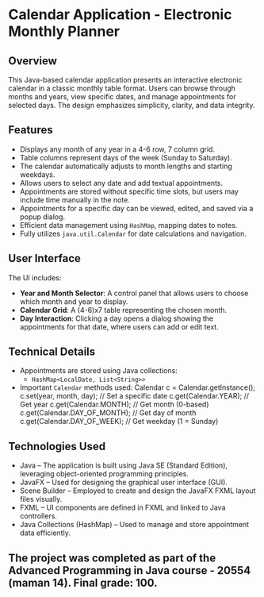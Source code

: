 # Calendar Application - Electronic Monthly Planner

## Overview

This Java-based calendar application presents an interactive electronic calendar in a classic monthly table format. Users can browse through months and years, view specific dates, and manage appointments for selected days. The design emphasizes simplicity, clarity, and data integrity.

## Features

- Displays any month of any year in a 4-6 row, 7 column grid.
- Table columns represent days of the week (Sunday to Saturday).
- The calendar automatically adjusts to month lengths and starting weekdays.
- Allows users to select any date and add textual appointments.
- Appointments are stored without specific time slots, but users may include time manually in the note.
- Appointments for a specific day can be viewed, edited, and saved via a popup dialog.
- Efficient data management using `HashMap`, mapping dates to notes.
- Fully utilizes `java.util.Calendar` for date calculations and navigation.

## User Interface

The UI includes:

- **Year and Month Selector**: A control panel that allows users to choose which month and year to display.
- **Calendar Grid**: A (4-6)x7 table representing the chosen month.
- **Day Interaction**: Clicking a day opens a dialog showing the appointments for that date, where users can add or edit text.

## Technical Details

- Appointments are stored using Java collections:
  - `HashMap<LocalDate, List<String>>`
- Important `Calendar` methods used:
  Calendar c = Calendar.getInstance();
  c.set(year, month, day); // Set a specific date
  c.get(Calendar.YEAR);    // Get year
  c.get(Calendar.MONTH);   // Get month (0-based)
  c.get(Calendar.DAY_OF_MONTH); // Get day of month
  c.get(Calendar.DAY_OF_WEEK);  // Get weekday (1 = Sunday)

## Technologies Used

* Java – The application is built using Java SE (Standard Edition), leveraging object-oriented programming principles.
* JavaFX – Used for designing the graphical user interface (GUI).
* Scene Builder – Employed to create and design the JavaFX FXML layout files visually.
* FXML – UI components are defined in FXML and linked to Java controllers.
* Java Collections (HashMap) – Used to manage and store appointment data efficiently.

## The project was completed as part of the Advanced Programming in Java course - 20554 (maman 14). Final grade: 100.


